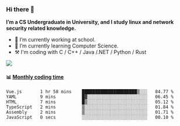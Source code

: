 ### Hi there 👋

**I’m a CS Undergraduate in University, and I study linux and network security related knowledge.** 


- 🔭 I’m currently working at school.
- 🌱 I’m currently learning Computer Science.
- :hammer_and_pick: I'm coding with C / C++ / Java /.NET / Python / Rust
<!--
- 👯 I’m looking to collaborate on ...
- 🤔 I’m looking for help with ...
- 💬 Ask me about ...
- 📫 How to reach me: ...
- 😄 Pronouns: ...
- ⚡ Fun fact: ...
-->
![](https://github-readme-stats.vercel.app/api?username=duan-dky&show_icons=true&theme=dark)

#### :bar_chart: [Monthly coding time](https://github.com/muety/wakapi)
<!--START_SECTION:waka-->

```text
Vue.js       1 hr 58 mins    █████████████████████▒░░░   84.77 %
YAML         9 mins          █▓░░░░░░░░░░░░░░░░░░░░░░░   06.45 %
HTML         7 mins          █▒░░░░░░░░░░░░░░░░░░░░░░░   05.12 %
TypeScript   2 mins          ▒░░░░░░░░░░░░░░░░░░░░░░░░   01.84 %
Assembly     2 mins          ▒░░░░░░░░░░░░░░░░░░░░░░░░   01.71 %
JavaScript   0 secs          ░░░░░░░░░░░░░░░░░░░░░░░░░   00.10 %
```

<!--END_SECTION:waka-->
